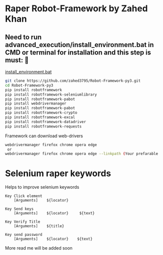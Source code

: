 # Raper Robot-Framework by Zahed Khan


<h2>Need to run advanced_execution/install_environment.bat in CMD or terminal for installation and this step is must: 🚀</h2>

[install_environment.bat](https://github.com/zahed3795/Robot-Framework-py3/blob/master/advanced_execution/install_environment.bat)

```bash
git clone https://github.com/zahed3795/Robot-Framework-py3.git
cd Robot-Framework-py3
pip install robotframework
pip install robotframework-seleniumlibrary
pip install robotframework-pabot
pip install webdrivermanager
pip install robotframework-pabot
pip install robotframework-crypto
pip install robotframework-excal
pip install robotframework-datadriver
pip install robotframework-requests
```

Framework can download web-drivers 

```bash
webdrivermanager firefox chrome opera edge 
 or 
webdrivermanager firefox chrome opera edge --linkpath (Your prefarable path)
```
# Selenium raper keywords
Helps to improve selenium keywords
```robotframework
Key Click element
    [Arguments]    ${locator}
    
Key Send keys
    [Arguments]    ${locator}     ${text}   
       
Key Verify Title
    [Arguments]    ${title}  

Key send password 
    [Arguments]    ${locator}    ${text}
```

More read me will be added soon


